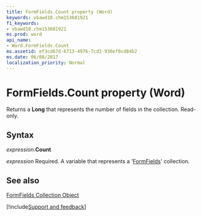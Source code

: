 ```yaml
---
title: FormFields.Count property (Word)
keywords: vbawd10.chm153681921
f1_keywords:
- vbawd10.chm153681921
ms.prod: word
api_name:
- Word.FormFields.Count
ms.assetid: ef3cd67d-6713-4976-7cd2-930ef0cd84b2
ms.date: 06/08/2017
localization_priority: Normal
---
```



# FormFields.Count property (Word)

Returns a  **Long** that represents the number of fields in the collection. Read-only.


## Syntax

_expression_.**Count**

_expression_ Required. A variable that represents a '[FormFields](Word.formfields.md)' collection.


## See also


[FormFields Collection Object](Word.formfields.md)

[!include[Support and feedback](~/includes/feedback-boilerplate.md)]